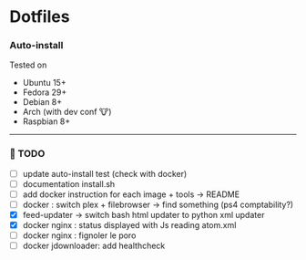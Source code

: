 # Dotfiles

### Auto-install
Tested on
* Ubuntu 15+
* Fedora 29+
* Debian 8+
* Arch (with dev conf 🐮)
* Raspbian 8+

---

### 📝 TODO
- [ ] update auto-install test (check with docker)
- [ ] documentation install.sh
- [ ] add docker instruction for each image + tools -> README
- [ ] docker : switch plex + filebrowser -\> find something (ps4 comptability?)
- [x] feed-updater -> switch bash html updater to python xml updater
- [x] docker nginx : status displayed with Js reading atom.xml
- [ ] docker nginx : fignoler le poro
- [ ] docker jdownloader: add healthcheck
